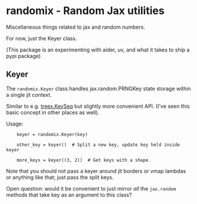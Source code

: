 # randomix - Random Jax utilities

Miscellaneous things related to jax and random numbers.

For now, just the Keyer class.

(This package is an experimenting with aider, uv, and
what it takes to ship a pypi package)

## Keyer

The `randomix.Keyer` class handles jax.random.PRNGKey state
storage within a single jit context.

Similar to e.g. [treex.KeySeq](https://cgarciae.github.io/treex/api/KeySeq/)
but slightly more convenient API. (I've seen this basic concept
in other places as well).

Usage:

        keyer = randomix.Keyer(key)

        other_key = keyer()  # Split a new key, update key held inside keyer

        more_keys = keyer((3, 2))  # Get keys with a shape

Note that you should not pass a keyer around jit borders or vmap lambdas
or anything like that; just pass the split keys.

Open question: would it be convenient to just mirror *all* the `jax.random`
methods that take key as an argument to this class?

